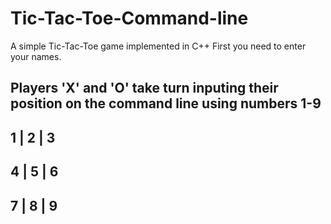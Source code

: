 # Tic-Tac-Toe-Command-line
A simple Tic-Tac-Toe game implemented in C++
First you need to enter your names.

Players 'X' and 'O' take turn inputing their position on the command line using numbers 1-9
---------
1 | 2 | 3
---------
4 | 5 | 6
---------
7 | 8 | 9
---------

